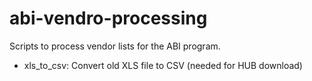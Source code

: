 # abi-vendro-processing
Scripts to process vendor lists for the ABI program.

 - xls_to_csv: Convert old XLS file to CSV (needed for HUB download)
 
